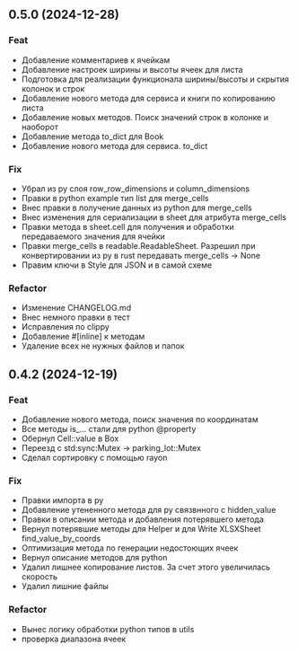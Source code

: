 ## 0.5.0 (2024-12-28)

### Feat

- Добавление комментариев к ячейкам
- Добавление настроек ширины и высоты ячеек для листа
- Подготовка для реализации функционала ширины/высоты и скрытия колонок и строк
- Добавление нового метода для сервиса и книги по копированию листа
- Добавление новых методов. Поиск значений строк в колонке и наоборот
- Добавление метода to_dict для Book
- Добавление нового метода для сервиса. to_dict

### Fix

- Убрал из py слоя row_row_dimensions и column_dimensions
- Правки в python example тип list для merge_cells
- Внес правки в получение данных из python для merge_cells
- Внес изменения для сериализации в sheet для атрибута merge_cells
- Правки метода в sheet.cell для получения и обработки передаваемого значения для ячейки
- Правки merge_cells в readable.ReadableSheet. Разрешил при конвертировании из py в rust передавать merge_cells -> None
- Правим ключи в Style для JSON и в самой схеме

### Refactor

- Изменение CHANGELOG.md
- Внес немного правки в тест
- Исправления по clippy
- Добавление #[inline] к методам
- Удаление всех не нужных файлов и папок

## 0.4.2 (2024-12-19)

### Feat

- Добавление нового метода, поиск значения по координатам
- Все методы is_... стали для python @property
- Обернул Cell::value в Box
- Переезд c std:sync:Mutex -> parking_lot::Mutex
- Сделал сортировку с помощью rayon

### Fix

- Правки импорта в py
- Добавление утененного метода для py связвнного с hidden_value
- Правки в описании метода и добавления потерявшего метода
- Вернул потерявшие методы для Helper и для Write XLSXSheet find_value_by_coords
- Оптимизация метода по генерации недостоющих ячеек
- Вернул описание методов для python
- Удалил лишнее копирование листов. За счет этого увеличилась скорость
- Удалил лишние файлы

### Refactor

- Вынес логику обработки python типов в utils
- проверка диапазона ячеек
